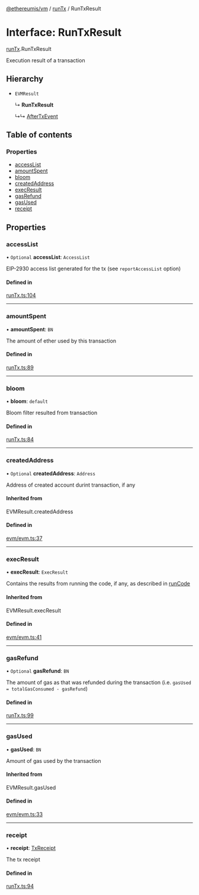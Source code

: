 [@ethereumjs/vm](../README.md) / [runTx](../modules/runtx.md) / RunTxResult

# Interface: RunTxResult

[runTx](../modules/runtx.md).RunTxResult

Execution result of a transaction

## Hierarchy

- `EVMResult`

  ↳ **RunTxResult**

  ↳↳ [AfterTxEvent](runtx.aftertxevent.md)

## Table of contents

### Properties

- [accessList](runtx.runtxresult.md#accesslist)
- [amountSpent](runtx.runtxresult.md#amountspent)
- [bloom](runtx.runtxresult.md#bloom)
- [createdAddress](runtx.runtxresult.md#createdaddress)
- [execResult](runtx.runtxresult.md#execresult)
- [gasRefund](runtx.runtxresult.md#gasrefund)
- [gasUsed](runtx.runtxresult.md#gasused)
- [receipt](runtx.runtxresult.md#receipt)

## Properties

### accessList

• `Optional` **accessList**: `AccessList`

EIP-2930 access list generated for the tx (see `reportAccessList` option)

#### Defined in

[runTx.ts:104](https://github.com/ethereumjs/ethereumjs-monorepo/blob/master/packages/vm/src/runTx.ts#L104)

___

### amountSpent

• **amountSpent**: `BN`

The amount of ether used by this transaction

#### Defined in

[runTx.ts:89](https://github.com/ethereumjs/ethereumjs-monorepo/blob/master/packages/vm/src/runTx.ts#L89)

___

### bloom

• **bloom**: `default`

Bloom filter resulted from transaction

#### Defined in

[runTx.ts:84](https://github.com/ethereumjs/ethereumjs-monorepo/blob/master/packages/vm/src/runTx.ts#L84)

___

### createdAddress

• `Optional` **createdAddress**: `Address`

Address of created account durint transaction, if any

#### Inherited from

EVMResult.createdAddress

#### Defined in

[evm/evm.ts:37](https://github.com/ethereumjs/ethereumjs-monorepo/blob/master/packages/vm/src/evm/evm.ts#L37)

___

### execResult

• **execResult**: `ExecResult`

Contains the results from running the code, if any, as described in [runCode](../classes/index.default.md#runcode)

#### Inherited from

EVMResult.execResult

#### Defined in

[evm/evm.ts:41](https://github.com/ethereumjs/ethereumjs-monorepo/blob/master/packages/vm/src/evm/evm.ts#L41)

___

### gasRefund

• `Optional` **gasRefund**: `BN`

The amount of gas as that was refunded during the transaction (i.e. `gasUsed = totalGasConsumed - gasRefund`)

#### Defined in

[runTx.ts:99](https://github.com/ethereumjs/ethereumjs-monorepo/blob/master/packages/vm/src/runTx.ts#L99)

___

### gasUsed

• **gasUsed**: `BN`

Amount of gas used by the transaction

#### Inherited from

EVMResult.gasUsed

#### Defined in

[evm/evm.ts:33](https://github.com/ethereumjs/ethereumjs-monorepo/blob/master/packages/vm/src/evm/evm.ts#L33)

___

### receipt

• **receipt**: [TxReceipt](../modules/types.md#txreceipt)

The tx receipt

#### Defined in

[runTx.ts:94](https://github.com/ethereumjs/ethereumjs-monorepo/blob/master/packages/vm/src/runTx.ts#L94)
